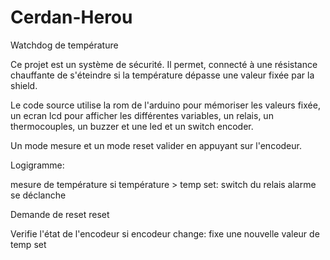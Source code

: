# Cerdan-Herou
Watchdog de température

Ce projet est un système de sécurité. Il permet, connecté à une résistance chauffante de s'éteindre si la température dépasse une valeur fixée par la shield. 

Le code source utilise la rom de l'arduino pour mémoriser les valeurs fixée, un ecran lcd pour afficher les différentes variables, un relais, un thermocouples, un buzzer et une led et un switch encoder. 

Un mode mesure et un mode reset valider en appuyant sur l'encodeur.  

Logigramme: 

mesure de température 
si température > temp set: 
switch du relais
alarme se déclanche 

Demande de reset
reset 

Verifie l'état de l'encodeur
si encodeur change:
fixe une nouvelle valeur de temp set




